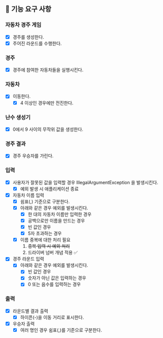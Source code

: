 ## 🚀 기능 요구 사항

### 자동차 경주 게임
- [x] 경주를 생성한다.
- [x] 주어진 라운드를 수행한다.

### 경주
- [x] 경주에 참여한 자동차들을 실행시킨다.

### 자동차
- [x] 이동한다.
  - [x] 4 이상인 경우에만 전진한다.

### 난수 생성기
- [x] 0에서 9 사이의 무작위 값을 생성한다.

### 경주 결과
- [x] 경주 우승자를 가린다.

### 입력
- [x] 사용자가 잘못된 값을 입력할 경우 IllegalArgumentException 을 발생시킨다.
  - [x] 예외 발생 시 애플리케이션 종료
- [x] 자동차 이름 입력
  - [x] 쉼표(,) 기준으로 구분한다.
  - [x] 아래와 같은 경우 예외를 발생시킨다.
    - [x] 한 대의 자동차 이름만 입력한 경우 
    - [x] 공백으로만 이름을 만드는 경우
    - [x] 빈 값인 경우
    - [x] 5자 초과하는 경우
  - [x] 이름 중복에 대한 처리 필요
    1. ~~중복 입력 시 예외 처리~~
    2. 드라이버 넘버 개념 적용 ✅
- [x] 경주 라운드 입력
  - [x] 아래와 같은 경우 예외를 발생시킨다. 
    - [x] 빈 값인 경우
    - [x] 숫자가 아닌 값은 입력하는 경우
    - [x] 0 또는 음수를 입력하는 경우

### 출력
- [x] 라운드별 결과 출력
  - [x] 하이픈(-)을 이동 거리로 표시한다.
- [x] 우승자 출력
  - [x] 여러 명인 경우 쉼표(,)를 기준으로 구분한다.